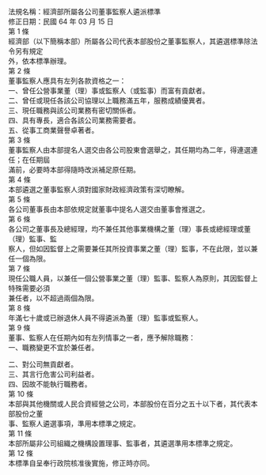 法規名稱：經濟部所屬各公司董事監察人遴派標準  
修正日期：民國 64 年 03 月 15 日  
第 1 條  
經濟部（以下簡稱本部）所屬各公司代表本部股份之董事監察人，其遴選標準除法令另有規定  
外，依本標準辦理。  
第 2 條  
董事監察人應具有左列各款資格之一：  
一、曾任公營事業董（理）事或監察人（或監事）而富有貢獻者。  
二、曾任或現任各該公司協理以上職務滿五年，服務成績優異者。  
三、現任職務與該公司業務有密切關係者。  
四、具有專長，適合各該公司業務需要者。  
五、從事工商業聲譽卓著者。  
第 3 條  
董事監察人由本部提名人選交由各公司股東會選舉之，其任期均為二年，得連選連任；在任期屆  
滿前，必要時本部得隨時改派補足原任期。  
第 4 條  
本部遴選之董事監察人須對國家財政經濟政策有深切瞭解。  
第 5 條  
各公司董事長由本部依規定就董事中提名人選交由董事會推選之。  
第 6 條  
各公司之董事長及總經理，均不兼任其他事業機構之董（理）事長或總經理或董（理）監事、監  
察人，但如因監督上之需要兼任其所投資事業之董（理）監事，不在此限，並以兼任一個為限。  
第 7 條  
現任公職人員，以兼任一個公營事業之董（理）監事、監察人為原則，其因監督上特殊需要必須  
兼任者，以不超過兩個為限。  
第 8 條  
年滿七十歲或已辦退休人員不得遴派為董（理）監事或監察人。  
第 9 條  
董事、監察人在任期內如有左列情事之一者，應予解除職務：  
一、職務變更不宜於兼任者。  


二、對公司無貢獻者。  
三、其言行危害公司利益者。  
四、因故不能執行職務者。  
第 10 條  
本部與其他機關或人民合資經營之公司，本部股份在百分之五十以下者，其代表本部股份之董  
事、監察人遴選事項，準用本標準之規定。  
第 11 條  
本部所屬非公司組織之機構設置理事、監事者，其遴選準用本標準之規定。  
第 12 條  
本標準自呈奉行政院核准後實施，修正時亦同。  



